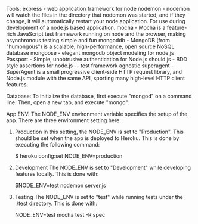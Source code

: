 Tools:
express - web application framework for node
nodemon - nodemon will watch the files in the directory that nodemon was started, and if they change, it will automatically restart your node application. For use during development of a node.js based application.
mocha - Mocha is a feature-rich JavaScript test framework running on node and the browser, making asynchronous testing simple and fun
mongoddb - MongoDB (from "humongous") is a scalable, high-performance, open source NoSQL database
mongoose - elegant mongodb object modeling for node.js
Passport - Simple, unobtrusive authentication for Node.js
should.js - BDD style assertions for node.js -- test framework agnostic
superagent - SuperAgent is a small progressive client-side HTTP request library, and Node.js module with the same API, sporting many high-level HTTP client features.

Database:
To initialize the database, first execute "mongod" on a command line. Then, open a new tab, and execute "mongo". 

App ENV:
The NODE_ENV environment variable specifies the setup of the app. There are three environment setting here:
1) Production
   In this setting, the NODE_ENV is set to "Production". This should be set when the app is deployed to Heroku. This is done by executing the following command:

   $ heroku config:set NODE_ENV=production

2) Development
   The NODE_ENV is set to "Development" while developing features locally. This is done with:

   $NODE_ENV=test nodemon server.js

3) Testing
   The NODE_ENV is set to "test" while running tests under the ./test directory. This is done with:

   NODE_ENV=test mocha test -R spec